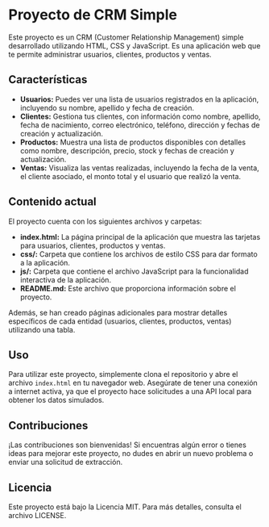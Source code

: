 # Proyecto de CRM Simple

Este proyecto es un CRM (Customer Relationship Management) simple desarrollado utilizando HTML, CSS y JavaScript. Es una aplicación web que te permite administrar usuarios, clientes, productos y ventas. 

## Características

- **Usuarios:** Puedes ver una lista de usuarios registrados en la aplicación, incluyendo su nombre, apellido y fecha de creación.
- **Clientes:** Gestiona tus clientes, con información como nombre, apellido, fecha de nacimiento, correo electrónico, teléfono, dirección y fechas de creación y actualización.
- **Productos:** Muestra una lista de productos disponibles con detalles como nombre, descripción, precio, stock y fechas de creación y actualización.
- **Ventas:** Visualiza las ventas realizadas, incluyendo la fecha de la venta, el cliente asociado, el monto total y el usuario que realizó la venta.

## Contenido actual

El proyecto cuenta con los siguientes archivos y carpetas:

- **index.html:** La página principal de la aplicación que muestra las tarjetas para usuarios, clientes, productos y ventas.
- **css/:** Carpeta que contiene los archivos de estilo CSS para dar formato a la aplicación.
- **js/:** Carpeta que contiene el archivo JavaScript para la funcionalidad interactiva de la aplicación.
- **README.md:** Este archivo que proporciona información sobre el proyecto.

Además, se han creado páginas adicionales para mostrar detalles específicos de cada entidad (usuarios, clientes, productos, ventas) utilizando una tabla.

## Uso

Para utilizar este proyecto, simplemente clona el repositorio y abre el archivo `index.html` en tu navegador web. Asegúrate de tener una conexión a internet activa, ya que el proyecto hace solicitudes a una API local para obtener los datos simulados.

## Contribuciones

¡Las contribuciones son bienvenidas! Si encuentras algún error o tienes ideas para mejorar este proyecto, no dudes en abrir un nuevo problema o enviar una solicitud de extracción.

## Licencia

Este proyecto está bajo la Licencia MIT. Para más detalles, consulta el archivo LICENSE.
